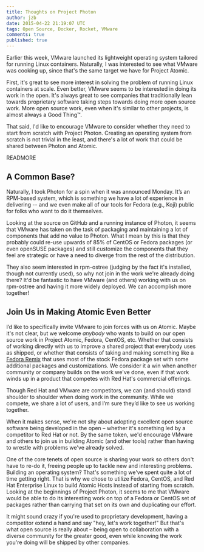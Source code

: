 ```yaml
---
title: Thoughts on Project Photon
author: jzb
date: 2015-04-22 21:19:07 UTC
tags: Open Source, Docker, Rocket, VMware
comments: true
published: true
---
```


Earlier this week, VMware launched its lightweight operating system tailored for running Linux containers. Naturally, I was interested to see what VMware was cooking up, since that's the same target we have for Project Atomic.

First, it's great to see more interest in solving the problem of running Linux containers at scale. Even better, VMware seems to be interested in doing its work in the open. It's always great to see companies that traditionally lean towards proprietary software taking steps towards doing more open source work. More open source work, even when it's similar to other projects, is almost always a Good Thing&trade;.

That said, I'd like to encourage VMware to consider whether they need to start from scratch with Project Photon. Creating an operating system from scratch is not trivial in the least, and there's a lot of work that could be shared between Photon and Atomic.

READMORE

## A Common Base?

Naturally, I took Photon for a spin when it was announced Monday. It’s an RPM-based system, which is something we have a lot of experience in delivering -- and we even make all of our tools for Fedora (e.g., Koji) public for folks who want to do it themselves. 

Looking at the source on GitHub and a running instance of Photon, it seems that VMware has taken on the task of packaging and maintaining a lot of components that add no value to Photon. What I mean by this is that they probably could re-use upwards of 85% of CentOS or Fedora packages (or even openSUSE packages) and still customize the components that they feel are strategic or have a need to diverge from the rest of the distribution.

They also seem interested in rpm-ostree (judging by the fact it's installed, though not currently used), so why not join in the work we're already doing there? It'd be fantastic to have VMware (and others) working with us on rpm-ostree and having it more widely deployed. We can accomplish more together!

## Join Us in Making Atomic Even Better

I’d like to specifically invite VMware to join forces with us on Atomic. Maybe it's not clear, but we welcome *anybody* who wants to build on our open source work in Project Atomic, Fedora, CentOS, etc. Whether that consists of working directly with us to improve a shared project that everybody uses as shipped, or whether that consists of taking and making something like a [Fedora Remix](https://fedoraproject.org/wiki/Remix) that uses most of the stock Fedora package set with some additional packages and customizations. We consider it a win when another community or company builds on the work we've done, even if that work winds up in a product that competes with Red Hat's commercial offerings.

Though Red Hat and VMware are competitors, we can (and should) stand shoulder to shoulder when doing work in the community. While we compete, we share a lot of users, and I’m sure they’d like to see us working together.

When it makes sense, we're not shy about adopting excellent open source software being developed in the open &ndash; whether it's something led by a competitor to Red Hat or not. By the same token, we'd encourage VMware and others to join us in building Atomic (and other tools) rather than having to wrestle with problems we've already solved.

One of the core tenets of open source is sharing your work so others don't have to re-do it, freeing people up to tackle new and interesting problems. Building an operating system? That's something we've spent quite a lot of time getting right. That is why we chose to utilize Fedora, CentOS, and Red Hat Enterprise Linux to build Atomic Hosts instead of starting from scratch. Looking at the beginnings of Project Photon, it seems to me that VMware would be able to do its interesting work on top of a Fedora or CentOS set of packages rather than carrying that set on its own and duplicating our effort.

It might sound crazy if you're used to proprietary development, having a competitor extend a hand and say &quot;hey, let's work together!&quot; But that's what open source is really about &ndash; being open to collaboration with a diverse community for the greater good, even while knowing the work you're doing will be shipped by other companies.
